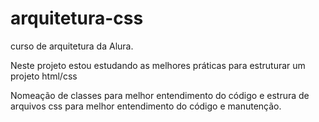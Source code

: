 # arquitetura-css
curso de arquitetura da Alura. 

Neste projeto estou estudando as melhores práticas para estruturar um projeto html/css

Nomeação de classes para melhor entendimento do código e estrura de arquivos css para melhor entendimento do código e manutenção.
